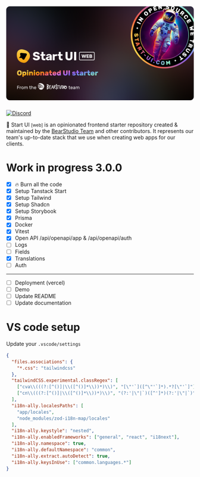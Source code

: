 <h1 align="center"><img src=".github/assets/thumbnail.png" alt="Start UI Web" /></h1>

[![Discord](https://img.shields.io/discord/452798408491663361)](https://go.bearstudio.fr/discord)

🚀 Start UI <small>[web]</small> is an opinionated frontend starter repository created & maintained by the [BearStudio Team](https://www.bearstudio.fr/team) and other contributors.
It represents our team's up-to-date stack that we use when creating web apps for our clients.

# Work in progress 3.0.0

- [x] 🔥 Burn all the code
- [x] Setup Tanstack Start
- [x] Setup Tailwind
- [x] Setup Shadcn
- [x] Setup Storybook
- [x] Prisma
- [x] Docker
- [x] Vitest
- [x] Open API /api/openapi/app & /api/openapi/auth
- [ ] Logs
- [ ] Fields
- [x] Translations
- [ ] Auth

---

- [ ] Deployment (vercel)
- [ ] Demo
- [ ] Update README
- [ ] Update documentation

# VS code setup

Update your `.vscode/settings`

```json
{
  "files.associations": {
    "*.css": "tailwindcss"
  },
  "tailwindCSS.experimental.classRegex": [
    ["cva\\(((?:[^()]|\\([^()]*\\))*)\\)", "[\"'`]([^\"'`]*).*?[\"'`]"],
    ["cn\\(((?:[^()]|\\([^()]*\\))*)\\)", "(?:'|\"|`)([^']*)(?:'|\"|`)"]
  ],
  "i18n-ally.localesPaths": [
    "app/locales",
    "node_modules/zod-i18n-map/locales"
  ],
  "i18n-ally.keystyle": "nested",
  "i18n-ally.enabledFrameworks": ["general", "react", "i18next"],
  "i18n-ally.namespace": true,
  "i18n-ally.defaultNamespace": "common",
  "i18n-ally.extract.autoDetect": true,
  "i18n-ally.keysInUse": ["common.languages.*"]
}
```
